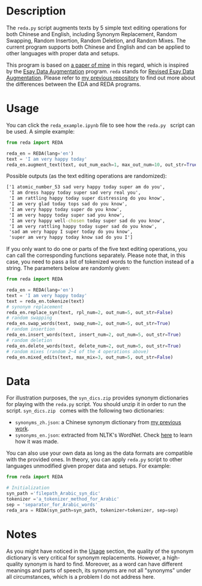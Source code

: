 # Description

The `reda.py` script augments texts by 5 simple text editing operations for both Chinese and English, including Synonym Replacement, Random Swapping, Random Insertion, Random Deletion, and Random Mixes. The current program supports both Chinese and English and can be applied to other languages with proper data and setups.

This program is based on [a paper of mine](https://arxiv.org/abs/2111.14709) in this regard, which is inspired by the [Esay Data Augmentation](https://github.com/jasonwei20/eda_nlp) program. `reda` stands for <ins>Revised Esay Data Augmentation</ins>. Please refer to [my previous repository](https://github.com/jaaack-wang/linguistic-knowledge-in-DA-for-NLP) to find out more about the differences between the EDA and  REDA programs. 

<a name='usage'></a>
# Usage

You can click the `reda_example.ipynb` file to see how the `reda.py ` script can be used. A simple example:

```py
from reda import REDA

reda_en = REDA(lang='en')
text = 'I am very happy today'
reda_en.augment_text(text, out_num_each=1, max_out_num=10, out_str=True)
```

Possible outputs (as the text editing operations are randomized):

```cmd
['1 atomic_number_53 sad very happy today super am do you',
 'I am dress happy today super sad very real you',
 'I am rattling happy today super distressing do you know',
 'I am very glad today tops sad do you know',
 'I am very happy today super do you know',
 'I am very happy today super sad you know',
 'I am very happy well-chosen today super sad do you know',
 'I am very rattling happy today super sad do you know',
 'sad am very happy I super today do you know',
 'super am very happy today know sad do you I']
```

If you only want to do one or parts of the five text editing operations, you can call the corresponding functions separately. Please note that, in this case, 
you need to pass a list of tokenized words to the function instead of a string. The parameters below are randomly given:

```python
from reda import REDA

reda_en = REDA(lang='en')
text = 'I am very happy today'
text = reda_en.tokenize(text)
# synonym replacement
reda_en.replace_syn(text, rpl_num=2, out_num=5, out_str=False)
# random swapping
reda_en.swap_words(text, swap_num=2, out_num=5, out_str=True)
# random insertion
reda_en.insert_words(text, insert_num=2, out_num=5, out_str=True)
# random deletion
reda_en.delete_words(text, delete_num=2, out_num=5, out_str=True)
# random mixes (random 2~4 of the 4 operations above)
reda_en.mixed_edits(text, max_mix=3, out_num=5, out_str=False)
```

# Data

For illustration purposes, the `syn_dics.zip` provides synonym dictionaries for playing with the `reda.py` script. You should unzip it in order to run the script. `syn_dics.zip ` comes with the following two dictionaries:

- `synonyms_zh.json`: a Chinese synonym dictionary from [my previous work](https://github.com/jaaack-wang/Chinese-Synonyms/tree/main/Trimmed_Synonyms).
- `synonyms_en.json`: extracted from NLTK's WordNet. Check [here](https://github.com/jaaack-wang/text-augmentation-techniques/blob/main/word_replacement/EnglishSynonymDictMaking.ipynb) to learn how it was made. 


You can also use your own data as long as the data formats are compatible with the provided ones. In theory, you can apply `reda.py` script to other languages unmodified given proper data and setups. For example:

```python
from reda import REDA

# Initialization
syn_path ='filepath_Arabic_syn_dic'
tokenizer ='a_tokenizer_method_for_Arabic'
sep = 'separator_for_Arabic_words'
reda_ara = REDA(syn_path=syn_path, tokenizer=tokenizer, sep=sep)
```


# Notes

As you might have noticed in the [Usage](#usage) section, the quality of the synonym dictionary is very critical for synonym replacements. However, a high-quality synonym is hard to find. Moreover, as a word can have different meanings and parts of speech, its synonyms are not all "synonyms" under all circumstances, which is a problem I do not address here.   
